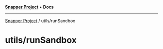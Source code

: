 [**Snapper Project**](../../README.md) • **Docs**

***

[Snapper Project](../../README.md) / utils/runSandbox

# utils/runSandbox
